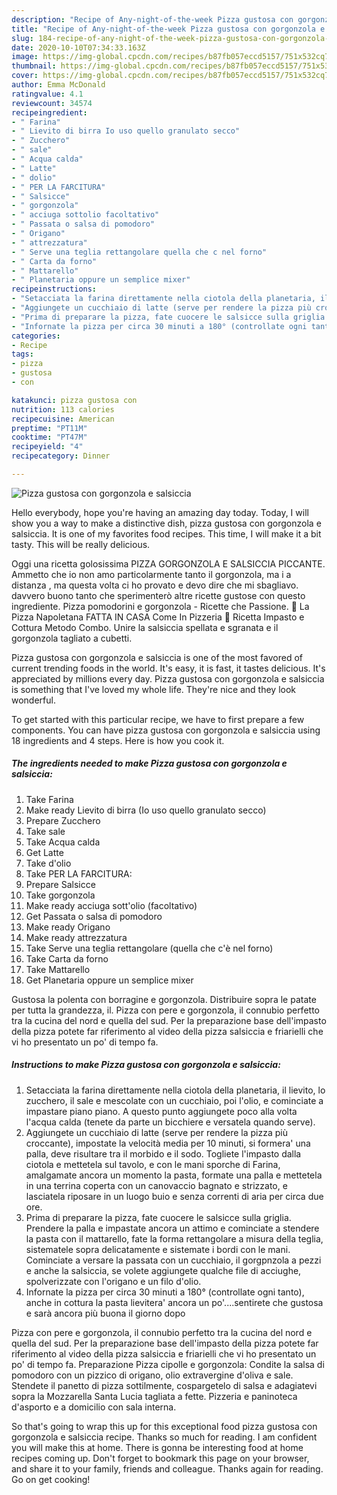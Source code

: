 ```yaml
---
description: "Recipe of Any-night-of-the-week Pizza gustosa con gorgonzola e salsiccia"
title: "Recipe of Any-night-of-the-week Pizza gustosa con gorgonzola e salsiccia"
slug: 184-recipe-of-any-night-of-the-week-pizza-gustosa-con-gorgonzola-e-salsiccia
date: 2020-10-10T07:34:33.163Z
image: https://img-global.cpcdn.com/recipes/b87fb057eccd5157/751x532cq70/pizza-gustosa-con-gorgonzola-e-salsiccia-recipe-main-photo.jpg
thumbnail: https://img-global.cpcdn.com/recipes/b87fb057eccd5157/751x532cq70/pizza-gustosa-con-gorgonzola-e-salsiccia-recipe-main-photo.jpg
cover: https://img-global.cpcdn.com/recipes/b87fb057eccd5157/751x532cq70/pizza-gustosa-con-gorgonzola-e-salsiccia-recipe-main-photo.jpg
author: Emma McDonald
ratingvalue: 4.1
reviewcount: 34574
recipeingredient:
- " Farina"
- " Lievito di birra Io uso quello granulato secco"
- " Zucchero"
- " sale"
- " Acqua calda"
- " Latte"
- " dolio"
- " PER LA FARCITURA"
- " Salsicce"
- " gorgonzola"
- " acciuga sottolio facoltativo"
- " Passata o salsa di pomodoro"
- " Origano"
- " attrezzatura"
- " Serve una teglia rettangolare quella che c nel forno"
- " Carta da forno"
- " Mattarello"
- " Planetaria oppure un semplice mixer"
recipeinstructions:
- "Setacciata la farina direttamente nella ciotola della planetaria, il lievito, lo zucchero, il sale e mescolate con un cucchiaio, poi l&#39;olio, e cominciate a impastare piano piano. A questo punto aggiungete poco alla volta l&#39;acqua calda (tenete da parte un bicchiere e versatela quando serve)."
- "Aggiungete un cucchiaio di latte (serve per rendere la pizza più croccante), impostate la velocità media per 10 minuti, si formera&#39; una palla, deve risultare tra il morbido e il sodo. Togliete l&#39;impasto dalla ciotola e mettetela sul tavolo, e con le mani sporche di Farina, amalgamate ancora un momento la pasta, formate una palla e mettetela in una terrina coperta con un canovaccio bagnato e strizzato, e lasciatela riposare in un luogo buio e senza correnti di aria per circa due ore."
- "Prima di preparare la pizza, fate cuocere le salsicce sulla griglia. Prendere la palla e impastate ancora un attimo e cominciate a stendere la pasta con il mattarello, fate la forma rettangolare a misura della teglia, sistematele sopra delicatamente e sistemate i bordi con le mani. Cominciate a versare la passata con un cucchiaio, il gorgpnzola a pezzi e anche la salsiccia, se volete aggiungete qualche file di acciughe, spolverizzate con l&#39;origano e un filo d&#39;olio."
- "Infornate la pizza per circa 30 minuti a 180° (controllate ogni tanto), anche in cottura la pasta lievitera&#39; ancora un po&#39;....sentirete che gustosa e sarà ancora più buona il giorno dopo"
categories:
- Recipe
tags:
- pizza
- gustosa
- con

katakunci: pizza gustosa con 
nutrition: 113 calories
recipecuisine: American
preptime: "PT11M"
cooktime: "PT47M"
recipeyield: "4"
recipecategory: Dinner

---
```



![Pizza gustosa con gorgonzola e salsiccia](https://img-global.cpcdn.com/recipes/b87fb057eccd5157/751x532cq70/pizza-gustosa-con-gorgonzola-e-salsiccia-recipe-main-photo.jpg)

Hello everybody, hope you're having an amazing day today. Today, I will show you a way to make a distinctive dish, pizza gustosa con gorgonzola e salsiccia. It is one of my favorites food recipes. This time, I will make it a bit tasty. This will be really delicious.

Oggi una ricetta golosissima PIZZA GORGONZOLA E SALSICCIA PICCANTE. Ammetto che io non amo particolarmente tanto il gorgonzola, ma i a distanza , ma questa volta ci ho provato e devo dire che mi sbagliavo. davvero buono tanto che sperimenterò altre ricette gustose con questo ingrediente. Pizza pomodorini e gorgonzola - Ricette che Passione. 🔴 La Pizza Napoletana FATTA IN CASA Come In Pizzeria 🔴 Ricetta Impasto e Cottura Metodo Combo. Unire la salsiccia spellata e sgranata e il gorgonzola tagliato a cubetti.

Pizza gustosa con gorgonzola e salsiccia is one of the most favored of current trending foods in the world. It's easy, it is fast, it tastes delicious. It's appreciated by millions every day. Pizza gustosa con gorgonzola e salsiccia is something that I've loved my whole life. They're nice and they look wonderful.


To get started with this particular recipe, we have to first prepare a few components. You can have pizza gustosa con gorgonzola e salsiccia using 18 ingredients and 4 steps. Here is how you cook it.

<!--inarticleads1-->

##### The ingredients needed to make Pizza gustosa con gorgonzola e salsiccia:

1. Take  Farina
1. Make ready  Lievito di birra (Io uso quello granulato secco)
1. Prepare  Zucchero
1. Take  sale
1. Take  Acqua calda
1. Get  Latte
1. Take  d&#39;olio
1. Take  PER LA FARCITURA:
1. Prepare  Salsicce
1. Take  gorgonzola
1. Make ready  acciuga sott&#39;olio (facoltativo)
1. Get  Passata o salsa di pomodoro
1. Make ready  Origano
1. Make ready  attrezzatura
1. Take  Serve una teglia rettangolare (quella che c&#39;è nel forno)
1. Take  Carta da forno
1. Take  Mattarello
1. Get  Planetaria oppure un semplice mixer


Gustosa la polenta con borragine e gorgonzola. Distribuire sopra le patate per tutta la grandezza, il. Pizza con pere e gorgonzola, il connubio perfetto tra la cucina del nord e quella del sud. Per la preparazione base dell&#39;impasto della pizza potete far riferimento al video della pizza salsiccia e friarielli che vi ho presentato un po&#39; di tempo fa. 

<!--inarticleads2-->

##### Instructions to make Pizza gustosa con gorgonzola e salsiccia:

1. Setacciata la farina direttamente nella ciotola della planetaria, il lievito, lo zucchero, il sale e mescolate con un cucchiaio, poi l&#39;olio, e cominciate a impastare piano piano. A questo punto aggiungete poco alla volta l&#39;acqua calda (tenete da parte un bicchiere e versatela quando serve).
1. Aggiungete un cucchiaio di latte (serve per rendere la pizza più croccante), impostate la velocità media per 10 minuti, si formera&#39; una palla, deve risultare tra il morbido e il sodo. Togliete l&#39;impasto dalla ciotola e mettetela sul tavolo, e con le mani sporche di Farina, amalgamate ancora un momento la pasta, formate una palla e mettetela in una terrina coperta con un canovaccio bagnato e strizzato, e lasciatela riposare in un luogo buio e senza correnti di aria per circa due ore.
1. Prima di preparare la pizza, fate cuocere le salsicce sulla griglia. Prendere la palla e impastate ancora un attimo e cominciate a stendere la pasta con il mattarello, fate la forma rettangolare a misura della teglia, sistematele sopra delicatamente e sistemate i bordi con le mani. Cominciate a versare la passata con un cucchiaio, il gorgpnzola a pezzi e anche la salsiccia, se volete aggiungete qualche file di acciughe, spolverizzate con l&#39;origano e un filo d&#39;olio.
1. Infornate la pizza per circa 30 minuti a 180° (controllate ogni tanto), anche in cottura la pasta lievitera&#39; ancora un po&#39;....sentirete che gustosa e sarà ancora più buona il giorno dopo


Pizza con pere e gorgonzola, il connubio perfetto tra la cucina del nord e quella del sud. Per la preparazione base dell&#39;impasto della pizza potete far riferimento al video della pizza salsiccia e friarielli che vi ho presentato un po&#39; di tempo fa. Preparazione Pizza cipolle e gorgonzola: Condite la salsa di pomodoro con un pizzico di origano, olio extravergine d&#39;oliva e sale. Stendete il panetto di pizza sottilmente, cospargetelo di salsa e adagiatevi sopra la Mozzarella Santa Lucia tagliata a fette. Pizzeria e paninoteca d&#39;asporto e a domicilio con sala interna. 

So that's going to wrap this up for this exceptional food pizza gustosa con gorgonzola e salsiccia recipe. Thanks so much for reading. I am confident you will make this at home. There is gonna be interesting food at home recipes coming up. Don't forget to bookmark this page on your browser, and share it to your family, friends and colleague. Thanks again for reading. Go on get cooking!
